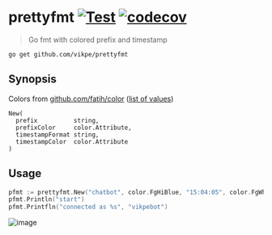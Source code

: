 # prettyfmt [![Test](https://github.com/vikpe/prettyfmt/actions/workflows/test.yml/badge.svg)](https://github.com/vikpe/prettyfmt/actions/workflows/test.yml) [![codecov](https://codecov.io/gh/vikpe/prettyfmt/branch/main/graph/badge.svg?token=sc5Hd7M4wv)](https://codecov.io/gh/vikpe/prettyfmt)
> Go fmt with colored prefix and timestamp

```shell
go get github.com/vikpe/prettyfmt
```

## Synopsis

Colors from [github.com/fatih/color](https://github.com/fatih/color) ([list of values](https://github.com/fatih/color/blob/main/color.go#L69))

```
New(
  prefix          string,
  prefixColor     color.Attribute, 
  timestampFormat string, 
  timestampColor  color.Attribute
)
```

## Usage
```go
pfmt := prettyfmt.New("chatbot", color.FgHiBlue, "15:04:05", color.FgWhite)
pfmt.Println("start")
pfmt.Printfln("connected as %s", "vikpebot")
```

![image](https://user-images.githubusercontent.com/1616817/177564266-297c02a7-d5be-40b8-aac0-d97b3829830c.png)


